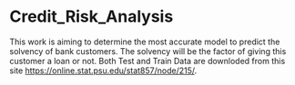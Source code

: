 # Credit_Risk_Analysis
This work is aiming to determine the most accurate model to predict the solvency of bank customers. 
The solvency will be the factor of giving this customer a loan or not.
Both Test and Train Data are downloded from this site https://online.stat.psu.edu/stat857/node/215/.

